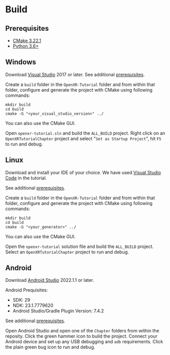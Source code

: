 # Build

## Prerequisites
* [CMake 3.22.1](https://cmake.org/download/)
* [Python 3.6+](https://www.python.org/downloads/)

## Windows

Download [Visual Studio](https://visualstudio.microsoft.com/downloads/) 2017 or later. See additional [prerequisites](#Prerequisites).

Create a `build` folder in the `OpenXR-Tutorial` folder and from within that folder, configure and generate the project with CMake using following commands:

```
mkdir build
cd build
cmake -G "<your_visual_studio_version>" ../
```

You can also use the CMake GUI.

Open `openxr-tutorial.sln` and build the `ALL_BUILD` project. Right click on an `OpenXRTutorialChapter` project and select "`Set as Startup Project`", hit `F5` to run and debug.

## Linux

Download and install your IDE of your choice. We have used [Visual Studio Code](https://code.visualstudio.com/download) in the tutorial.

See additional [prerequisites](#Prerequisites).

Create a `build` folder in the `OpenXR-Tutorial` folder and from within that folder, configure and generate the project with CMake using following commands:

```
mkdir build
cd build
cmake -G "<your_generator>" ../
```

You can also use the CMake GUI.

Open the `openxr-tutorial` solution file and build the `ALL_BUILD` project. Select an `OpenXRTutorialChapter` project to run and debug.

## Android

Download [Android Studio](https://developer.android.com/studio) 2022.1.1 or later.

Android Prequisites:
* SDK: 29
* NDK: 23.1.7779620
* Android Studio/Gradle Plugin Version: 7.4.2

See additional [prerequisites](#Prerequisites).

Open Android Studio and open one of the `Chapter` folders from within the reposity. Click the green hammer icon to build the project. Connect your Android device and set up any USB debugging and `adb` requirements. Click the plain green bug icon to run and debug.
